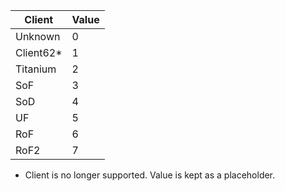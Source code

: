 |Client|Value|
|--- |--- |
|Unknown|0|
|Client62*|1|
|Titanium|2|
|SoF|3|
|SoD|4|
|UF|5|
|RoF|6|
|RoF2|7|

* Client is no longer supported. Value is kept as a placeholder.